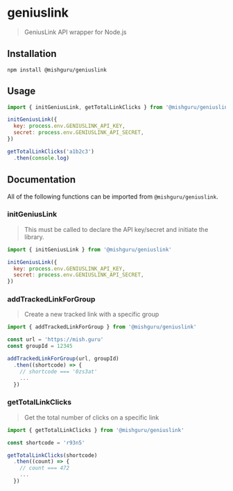 # geniuslink

> GeniusLink API wrapper for Node.js

## Installation

```shell
npm install @mishguru/geniuslink
```

## Usage

```javascript
import { initGeniusLink, getTotalLinkClicks } from '@mishguru/geniuslink'

initGeniusLink({
  key: process.env.GENIUSLINK_API_KEY,
  secret: process.env.GENIUSLINK_API_SECRET,
})

getTotalLinkClicks('a1b2c3')
  .then(console.log)
```

## Documentation

All of the following functions can be imported from `@mishguru/geniuslink`.

### initGeniusLink

> This must be called to declare the API key/secret and initiate the library.

```javascript
import { initGeniusLink } from '@mishguru/geniuslink'

initGeniusLink({
  key: process.env.GENIUSLINK_API_KEY,
  secret: process.env.GENIUSLINK_API_SECRET,
})
```

### addTrackedLinkForGroup

> Create a new tracked link with a specific group

```javascript
import { addTrackedLinkForGroup } from '@mishguru/geniuslink'

const url = 'https://mish.guru'
const groupId = 12345

addTrackedLinkForGroup(url, groupId)
  .then((shortcode) => {
    // shortcode === '0zs3at'
    ...
  })
```

### getTotalLinkClicks

> Get the total number of clicks on a specific link

```javascript
import { getTotalLinkClicks } from '@mishguru/geniuslink'

const shortcode = 'r93n5'

getTotalLinkClicks(shortcode)
  .then((count) => {
    // count === 472
    ...
  })
```
